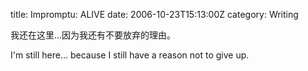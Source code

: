 title: Impromptu: ALIVE
date: 2006-10-23T15:13:00Z
category: Writing

我还在这里…因为我还有不要放弃的理由。

I'm still here… because I still have a reason not to give up.
